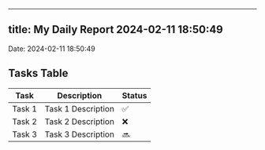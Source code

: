 
---
title: My Daily Report 2024-02-11 18:50:49
---

Date: 2024-02-11 18:50:49

## Tasks Table

| Task | Description | Status |
|------|-------------|--------|
| Task 1 | Task 1 Description | ✅ |
| Task 2 | Task 2 Description | ❌ |
| Task 3 | Task 3 Description | 🔜 |
